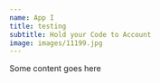 ```yaml
---
name: App I
title: testing
subtitle: Hold your Code to Account
image: images/11199.jpg
---
```

Some content goes here
